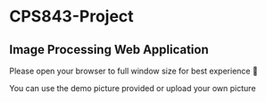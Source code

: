 # CPS843-Project
## Image Processing Web Application
Please open your browser to full window size for best experience 💖

You can use the demo picture provided or upload your own picture
